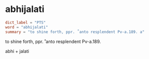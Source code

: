 # abhijalati

``` toml
dict_label = "PTS"
word = "abhijalati"
summary = "to shine forth, ppr. ˚anto resplendent Pv-a.189. a"
```

to shine forth, ppr. ˚anto resplendent Pv\-a.189.

abhi \+ jalati

